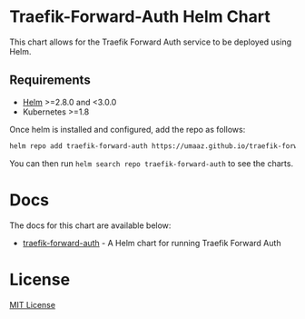# Traefik-Forward-Auth Helm Chart

This chart allows for the Traefik Forward Auth service to be deployed using Helm.

## Requirements

* [Helm](https://helm.sh/) >=2.8.0 and <3.0.0 
* Kubernetes >=1.8


Once helm is installed and configured, add the repo as follows:
```bash
helm repo add traefik-forward-auth https://umaaz.github.io/traefik-forward-auth/
```

You can then run `helm search repo traefik-forward-auth` to see the charts.

# Docs
The docs for this chart are available below: 

- [traefik-forward-auth](https://umaaz.github.io/traefik-forward-auth/traefik-forward-auth/) - A Helm chart for running Traefik Forward Auth

# License

[MIT License](../../LICENSE.md)
